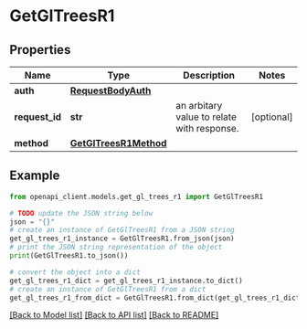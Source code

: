 # GetGlTreesR1


## Properties

Name | Type | Description | Notes
------------ | ------------- | ------------- | -------------
**auth** | [**RequestBodyAuth**](RequestBodyAuth.md) |  | 
**request_id** | **str** | an arbitary value to relate with response. | [optional] 
**method** | [**GetGlTreesR1Method**](GetGlTreesR1Method.md) |  | 

## Example

```python
from openapi_client.models.get_gl_trees_r1 import GetGlTreesR1

# TODO update the JSON string below
json = "{}"
# create an instance of GetGlTreesR1 from a JSON string
get_gl_trees_r1_instance = GetGlTreesR1.from_json(json)
# print the JSON string representation of the object
print(GetGlTreesR1.to_json())

# convert the object into a dict
get_gl_trees_r1_dict = get_gl_trees_r1_instance.to_dict()
# create an instance of GetGlTreesR1 from a dict
get_gl_trees_r1_from_dict = GetGlTreesR1.from_dict(get_gl_trees_r1_dict)
```
[[Back to Model list]](../README.md#documentation-for-models) [[Back to API list]](../README.md#documentation-for-api-endpoints) [[Back to README]](../README.md)


